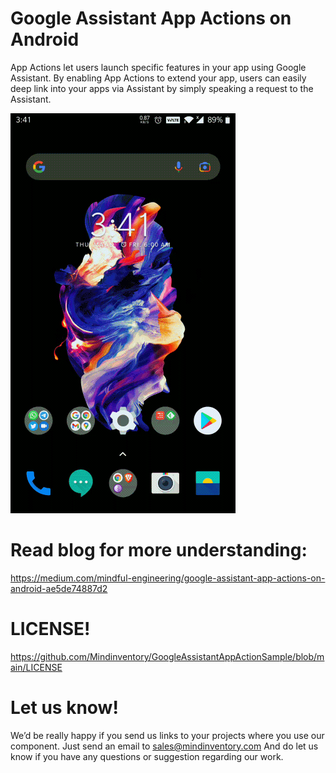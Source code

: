# Google Assistant App Actions on Android

App Actions let users launch specific features in your app using Google Assistant. By enabling App Actions to extend your app, users can easily deep link into your apps via Assistant by simply speaking a request to the Assistant.

![alt tag](https://github.com/Mindinventory/GoogleAssistantAppActionSample/blob/main/media/sample.gif)


# Read blog for more understanding:

https://medium.com/mindful-engineering/google-assistant-app-actions-on-android-ae5de74887d2


# LICENSE!

https://github.com/Mindinventory/GoogleAssistantAppActionSample/blob/main/LICENSE


# Let us know!

We’d be really happy if you send us links to your projects where you use our component. Just send an email to sales@mindinventory.com And do let us know if you have any questions or suggestion regarding our work.

